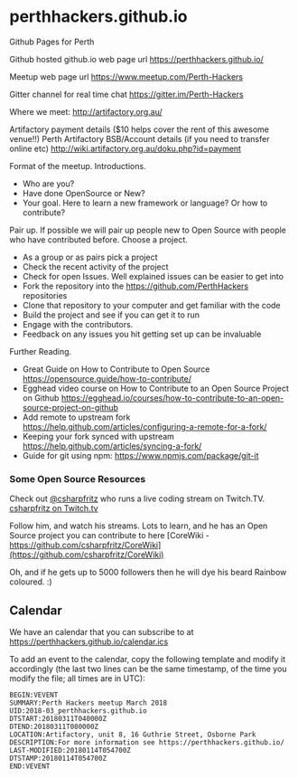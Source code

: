 # perthhackers.github.io
Github Pages for Perth 

Github hosted github.io web page url https://perthhackers.github.io/

Meetup web page url https://www.meetup.com/Perth-Hackers

Gitter channel for real time chat https://gitter.im/Perth-Hackers

Where we meet:
http://artifactory.org.au/ 

Artifactory payment details ($10 helps cover the rent of this awesome venue!!)
Perth Artifactory BSB/Account details (if you need to transfer online etc) http://wiki.artifactory.org.au/doku.php?id=payment

Format of the meetup.
Introductions. 
  * Who are you?
  * Have done OpenSource or New? 
  * Your goal. Here to learn a new framework or language? Or how to contribute?
  
Pair up. If possible we will pair up people new to Open Source with people who have contributed before.
Choose a project. 
  * As a group or as pairs pick a project
  * Check the recent activity of the project
  * Check for open Issues. Well explained issues can be easier to get into
  * Fork the repository into the https://github.com/PerthHackers repositories
  * Clone that repository to your computer and get familiar with the code
  * Build the project and see if you can get it to run
  * Engage with the contributors. 
  * Feedback on any issues you hit getting set up can be invaluable
  
Further Reading. 
  * Great Guide on How to Contribute to Open Source https://opensource.guide/how-to-contribute/
  * Egghead video course on How to Contribute to an Open Source Project on Github https://egghead.io/courses/how-to-contribute-to-an-open-source-project-on-github
  * Add remote to upstream fork https://help.github.com/articles/configuring-a-remote-for-a-fork/
  * Keeping your fork synced with upstream https://help.github.com/articles/syncing-a-fork/
  * Guide for git using npm:
  https://www.npmjs.com/package/git-it 
  
### Some Open Source Resources
Check out [@csharpfritz](https://twitter.com/csharpfritz) who runs a live coding stream on Twitch.TV. [csharpfritz on Twitch.tv](https://www.twitch.tv/csharpfritz)

Follow him, and watch his streams. Lots to learn, and he has an Open Source project you can contribute to here
[CoreWiki - https://github.com/csharpfritz/CoreWiki](https://github.com/csharpfritz/CoreWiki)

Oh, and if he gets up to 5000 followers then he will dye his beard Rainbow coloured. :)

## Calendar

We have an calendar that you can subscribe to at
https://perthhackers.github.io/calendar.ics

To add an event to the calendar, copy the following template and modify it accordingly
(the last two lines can be the same timestamp, of the time you modify the file;
all times are in UTC):

```icalendar
BEGIN:VEVENT
SUMMARY:Perth Hackers meetup March 2018
UID:2018-03_perthhackers.github.io
DTSTART:20180311T040000Z
DTEND:20180311T080000Z
LOCATION:Artifactory, unit 8, 16 Guthrie Street, Osborne Park
DESCRIPTION:For more information see https://perthhackers.github.io/
LAST-MODIFIED:20180114T054700Z
DTSTAMP:20180114T054700Z
END:VEVENT
```
